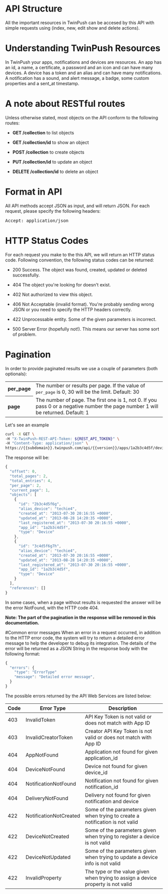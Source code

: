 # API Structure

All the important resources in TwinPush can be accesed by this API with simple requests using (index, new, edit show and delete actions).

# Understanding TwinPush Resources

In TwinPush your apps, notifications and devices are resources.
An app has an id, a name, a certificate, a password and an icon and can have many devices.
A device has a token and an alias and can have many notifications.
A notification has a sound, and alert message, a badge, some custom properties and a sent_at timestamp.

# A note about RESTful routes

Unless otherwise stated, most objects on the API conform to the following routes:

* <b>GET /collection</b> to list objects

* <b>GET /collection/id</b> to show an object

* <b>POST /collection</b> to create objects

* <b>PUT /collection/id</b> to update an object

* <b>DELETE /collection/id</b> to delete an object

# Format in API

All API methods accept JSON as input, and will return JSON. For each request, please specify the following headers:

<pre class="prettyprint lang-bash">
Accept: application/json
</pre>

# HTTP Status Codes

For each request you make to the this API, we will return an HTTP status
 code. Following convention, the following status codes can be returned:

* <span class="label label-success">200</span> Success. The object was found, created, updated or deleted successfully.

* <span class="label label-warning">404</span> The object you're looking for doesn't exist.

* <span class="label label-warning">402</span> Not authorized to view this object.

* <span class="label label-warning">406</span> Not Acceptable (invalid format). You're probably sending wrong JSON or you need to specify the HTTP headers correctly.

* <span class="label label-warning">422</span> Unprocessable entity. Some of the given parameters is incorrect.

* <span class="label label-important">500</span> Server Error (hopefully not!). This means our server has some sort of problem.

# Pagination

In order to provide paginated results we use a couple of parameters (both optionals):
<table cellspacing="5" cellpadding="5" border="0" style="text-align:left">
  <tbody>
  <tr>
    <th>per_page</th>
    <td>The number or results per page. If the value of <tt>per_page</tt> is 0, 30 will be the limit. Default: 30</td>
  </tr>
 
  <tr>
    <th>page</th>
    <td>The number of page. The first one is 1, not 0. If you pass 0 or a negative number the page number 1 will be returned. Default: 1</td>
  </tr>
</tbody></table>


Let's see an example

```bash
curl -X GET \
-H "X-TwinPush-REST-API-Token: ${REST_API_TOKEN}" \
-H "Content-Type: application/json" \
https://{{subdomain}}.twinpush.com/api/{{version}}/apps/1a2b3c4d5f/devices?page=1&amp;per_page=2
```

The response will be:

```javascript
{
  "offset": 0,
  "total_pages": 2,
  "total_entries": 4,
  "per_page": 2,
  "current_page": 1,
  "objects": [
    {
      "id": "2b3c4d5f6g",
      "alias_device": "techie4",
      "created_at": "2013-07-30 20:16:55 +0000",
      "updated_at": "2013-08-28 14:20:35 +0000",
      "last_registered_at": "2013-07-30 20:16:55 +0000",
      "app_id": "1a2b3c4d5f",
      "type": "Device"
    },
    {
      "id": "3c4d5f6g7h",
      "alias_device": "techie4",
      "created_at": "2013-07-30 20:16:55 +0000",
      "updated_at": "2013-08-28 14:20:35 +0000",
      "last_registered_at": "2013-07-30 20:16:55 +0000",
      "app_id": "1a2b3c4d5f",
      "type": "Device"
    }
  ],
  "references": [] 
}
```

In some cases, when a page without results is requested the answer will be the error NotFound, with the HTTP code 404.

**Note: The part of the pagination in the response will be removed in this documentation.**
 
#Common error messages
When an error in a request occurred, in addition to the HTTP error code, the system will try to return a detailed error message to help the developer to debug its integration.
The details of the error will be returned as a JSON String in the response body with the following format:
```javascript
{
  "errors": {
    "type": "ErrorType"
    "message": "Detailed error message",
  }
}
```

The possible errors returned by the API Web Services are listed below:

| Code 	| Error Type             	| Description                                                                     
|------	|------------------------	|---------------------------------------------------------
| 403  	| InvalidToken           	| API Key Token is not valid or does not match with App ID
| 403  	| InvalidCreatorToken    	| Creator API Key Token is not valid or does not match with App ID
| 404  	| AppNotFound            	| Application not found for given application_id
| 404  	| DeviceNotFound         	| Device not found for given device_id
| 404  	| NotificationNotFound   	| Notification not found for given notification_id
| 404  	| DeliveryNotFound       	| Delivery not found for given notification and device
| 422  	| NotificationNotCreated 	| Some of the parameters given when trying to create a notification is not valid
| 422  	| DeviceNotCreated       	| Some of the parameters given when trying to register a device is not valid
| 422  	| DeviceNotUpdated       	| Some of the parameters given when trying to update a device info is not valid
| 422  	| InvalidProperty        	| The type or the value given when trying to assign a device property is not valid